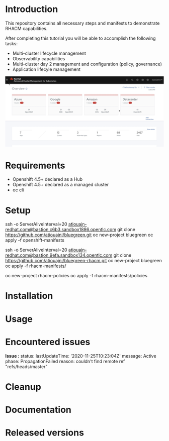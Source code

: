 # Introduction

This repository contains all necessary steps and manifests to demonstrate RHACM capabilities.

After completing this tutorial you will be able to accomplish the following tasks:

- Multi-cluster lifecycle management
- Observability capabilities
- Multi-cluster day 2 management and configuration (policy, governance)
- Application lifecyle management

[![Screenshot of store homepage](./docs/img/acm-cluster-overview.png)](./docs/img/acm-cluster-overview.png) 

# Requirements
 - Openshift 4.5+ declared as a Hub
 - Openshift 4.5+ declared as a managed cluster
 - oc cli 

# Setup

ssh -o ServerAliveInterval=20 atiouajn-redhat.com@bastion.c6b3.sandbox1886.opentlc.com
git clone https://github.com/atiouajni/bluegreen.git
oc new-project bluegreen
oc apply -f openshift-manifests

ssh -o ServerAliveInterval=20 atiouajn-redhat.com@bastion.9efa.sandbox134.opentlc.com
git clone https://github.com/atiouajni/bluegreen-rhacm.git
oc new-project bluegreen
oc apply -f rhacm-manifests/

oc new-project rhacm-policies
oc apply -f rhacm-manifests/policies

# Installation

# Usage

# Encountered issues

**Issue :**
status:
  lastUpdateTime: '2020-11-25T10:23:04Z'
  message: Active
  phase: PropagationFailed
  reason: couldn't find remote ref "refs/heads/master"

# Cleanup

# Documentation

# Released versions

